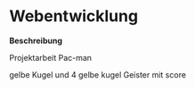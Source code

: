 # Webentwicklung
**Beschreibung**

Projektarbeit Pac-man

gelbe Kugel und 4 gelbe kugel Geister mit score
